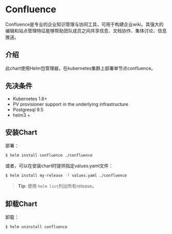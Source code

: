 # Confluence

Confluence是专业的企业知识管理与协同工具，可用于构建企业wiki。其强大的编辑和站点管理特征能够帮助团队成员之间共享信息、文档协作、集体讨论、信息推送。

## 介绍

此chart使用Helm包管理器，在kubernetes集群上部署单节点confluence。

## 先决条件

- Kubernetes 1.6+ 
- PV provisioner support in the underlying infrastructure
- Postgresql 9.5
- helm3 +

## 安装Chart

部署：

```bash
$ helm install confluence ./confluence
```

或者，可以在安装chart时提供指定values.yaml文件：

```bash
$ helm install my-release -f values.yaml ./confluence
```

> **Tip**: 使用 `helm list`列出所有release。

## 卸载Chart

卸载：

```bash
$ helm uninstall confluence
```
